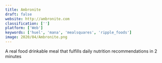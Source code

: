 ```yaml
---
title: Ambronite
draft: false 
website: http://ambronite.com
classification: ['']
platform: ['Web']
keywords: ['huel', 'mana', 'mealsquares', 'ripple_foods']
image: 2020/04/Ambronite.png
---
```

A real food drinkable meal that fulfills daily nutrition recommendations in 2 minutes